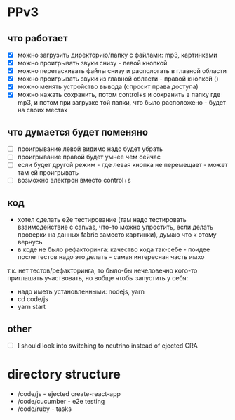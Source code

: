 # PPv3

## что работает

- [x] можно загрузить директорию/папку с файлами: mp3, картинками
- [x] можно проигрывать звуки снизу - левой кнопкой
- [x] можно перетаскивать файлы снизу и распологать в главной области
- [x] можно проигрывать звуки из главной области - правой кнопкой ()
- [x] можно менять устройство вывода (спросит права доступа)
- [x] можно нажать сохранить, потом control+s и сохранить в папку где mp3, и потом при загрузке той папки, что было расположено - будет на своих местах

## что думается будет поменяно

- [ ] проигрывание левой видимо надо будет убрать
- [ ] проигрывание правой будет умнее чем сейчас
- [ ] если будет другой режим - где левая кнопка не перемещает - может там ей проигрывать
- [ ] возможно электрон вместо control+s

## код

- хотел сделать e2e тестирование (там надо тестировать взаимодействие с canvas, что-то можно упростить, если делать проверки на данных fabric заместо картинки), думаю что к этому вернусь
- в коде не было рефакторинга: качество кода так-себе - поидее после тестов надо это делать - самая интересная часть имхо

т.к. нет тестов/рефакторинга, то было-бы нечеловечно кого-то приглашать участвовать, но вобще чтобы запустить у себя:
- надо иметь установленными: nodejs, yarn
- cd code/js
- yarn start

## other

- [ ] I should look into switching to neutrino instead of ejected CRA

# directory structure

- /code/js - ejected create-react-app
- /code/cucumber - e2e testing
- /code/ruby - tasks
